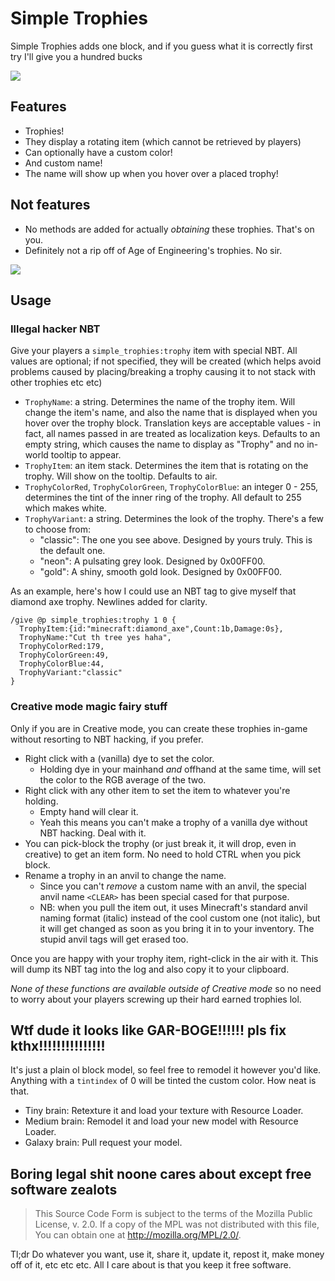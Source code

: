 # Simple Trophies

Simple Trophies adds one block, and if you guess what it is correctly first try I'll give you a hundred bucks

<img src="https://raw.githubusercontent.com/quat1024/simpletrophies/master/.github/trophoo.png"/>

## Features

- Trophies!
- They display a rotating item (which cannot be retrieved by players)
- Can optionally have a custom color!
- And custom name!
- The name will show up when you hover over a placed trophy!

## Not features

- No methods are added for actually *obtaining* these trophies. That's on you.
- Definitely not a rip off of Age of Engineering's trophies. No sir.

<img src="https://raw.githubusercontent.com/quat1024/simpletrophies/master/.github/topee.png"/>

## Usage

### Illegal hacker NBT

Give your players a `simple_trophies:trophy` item with special NBT. All values are optional; if not specified, they will be created (which helps avoid problems caused by placing/breaking a trophy causing it to not stack with other trophies etc etc)

- `TrophyName`: a string. Determines the name of the trophy item. Will change the item's name, and also the name that is displayed when you hover over the trophy block. Translation keys are acceptable values - in fact, all names passed in are treated as localization keys. Defaults to an empty string, which causes the name to display as "Trophy" and no in-world tooltip to appear.
- `TrophyItem`: an item stack. Determines the item that is rotating on the trophy. Will show on the tooltip. Defaults to air.
- `TrophyColorRed`, `TrophyColorGreen`, `TrophyColorBlue`: an integer 0 - 255, determines the tint of the inner ring of the trophy. All default to 255 which makes white.
- `TrophyVariant`: a string. Determines the look of the trophy. There's a few to choose from:
  * "classic": The one you see above. Designed by yours truly. This is the default one.
  * "neon": A pulsating grey look. Designed by 0x00FF00.
  * "gold": A shiny, smooth gold look. Designed by 0x00FF00.

As an example, here's how I could use an NBT tag to give myself that diamond axe trophy. Newlines added for clarity.

    /give @p simple_trophies:trophy 1 0 {
      TrophyItem:{id:"minecraft:diamond_axe",Count:1b,Damage:0s},
      TrophyName:"Cut th tree yes haha",
      TrophyColorRed:179,
      TrophyColorGreen:49,
      TrophyColorBlue:44,
      TrophyVariant:"classic"
    }

### Creative mode magic fairy stuff

Only if you are in Creative mode, you can create these trophies in-game without resorting to NBT hacking, if you prefer.

- Right click with a (vanilla) dye to set the color.
  - Holding dye in your mainhand *and* offhand at the same time, will set the color to the RGB average of the two.
- Right click with any other item to set the item to whatever you're holding.
  - Empty hand will clear it.
  - Yeah this means you can't make a trophy of a vanilla dye without NBT hacking. Deal with it.
- You can pick-block the trophy (or just break it, it will drop, even in creative) to get an item form. No need to hold CTRL when you pick block.
- Rename a trophy in an anvil to change the name.
  - Since you can't *remove* a custom name with an anvil, the special anvil name `<CLEAR>` has been special cased for that purpose.
  - NB: when you pull the item out, it uses Minecraft's standard anvil naming format (italic) instead of the cool custom one (not italic), but it will get changed as soon as you bring it in to your inventory. The stupid anvil tags will get erased too.

Once you are happy with your trophy item, right-click in the air with it. This will dump its NBT tag into the log and also copy it to your clipboard.

*None of these functions are available outside of Creative mode* so no need to worry about your players screwing up their hard earned trophies lol.

## Wtf dude it looks like GAR-BOGE!!!!!! pls fix kthx!!!!!!!!!!!!!!!

It's just a plain ol block model, so feel free to remodel it however you'd like. Anything with a `tintindex` of 0 will be tinted the custom color. How neat is that.

- Tiny brain: Retexture it and load your texture with Resource Loader.
- Medium brain: Remodel it and load your new model with Resource Loader.
- Galaxy brain: Pull request your model.

## Boring legal shit noone cares about except free software zealots

> This Source Code Form is subject to the terms of the Mozilla Public
> License, v. 2.0. If a copy of the MPL was not distributed with this
> file, You can obtain one at http://mozilla.org/MPL/2.0/.

Tl;dr Do whatever you want, use it, share it, update it, repost it, make money off of it, etc etc etc. All I care about is that you keep it free software.